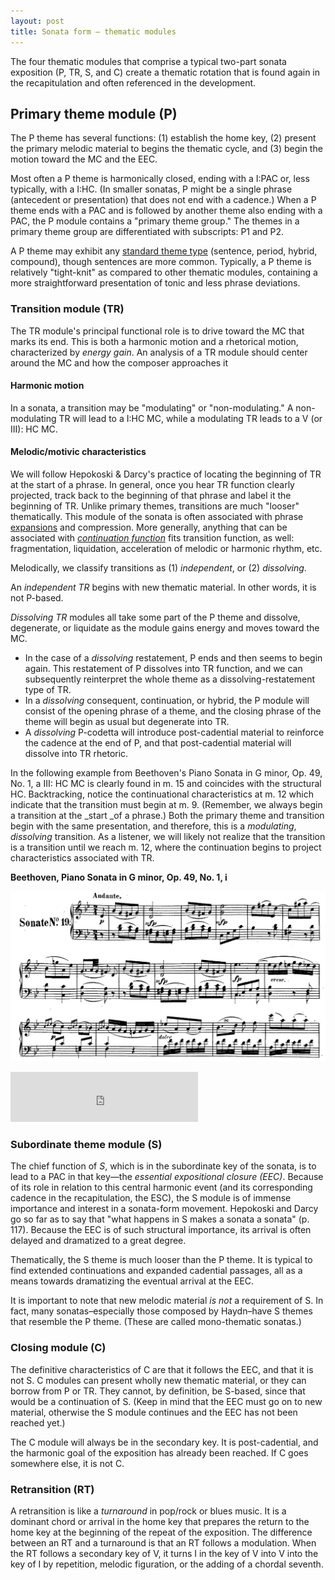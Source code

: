 ```yaml
---
layout: post
title: Sonata form – thematic modules
---
```


The four thematic modules that comprise a typical two-part sonata exposition (P, TR, S, and C) create a thematic rotation that is found again in the recapitulation and often referenced in the development.

## Primary theme module (P)

The P theme has several functions: (1) establish the home key, (2) present the primary melodic material to begins the thematic cycle, and (3) begin the motion toward the MC and the EEC.

Most often a P theme is harmonically closed, ending with a I:PAC or, less typically, with a I:HC. (In smaller sonatas, P might be a single phrase (antecedent or presentation) that does not end with a cadence.) When a P theme ends with a PAC and is followed by another theme also ending with a PAC, the P module contains a "primary theme group." The themes in a primary theme group are differentiated with subscripts: P1 and P2.

A P theme may exhibit any [standard theme type](classicalThemes.html) (sentence, period, hybrid, compound), though sentences are more common. Typically, a P theme is relatively "tight-knit" as compared to other thematic modules, containing a more straightforward presentation of tonic and less phrase deviations.

### Transition module (TR)

The TR module's principal functional role is to drive toward the MC that marks its end. This is both a harmonic motion and a rhetorical motion, characterized by _energy gain_. An analysis of a TR module should center around the MC and how the composer approaches it

#### Harmonic motion

In a sonata, a transition may be "modulating" or "non-modulating." A non-modulating TR will lead to a I:HC MC, while a modulating TR leads to a V (or III): HC MC.

#### Melodic/motivic characteristics

We will follow Hepokoski & Darcy's practice of locating the beginning of TR at the start of a phrase. In general, once you hear TR function clearly projected, track back to the beginning of that phrase and label it the beginning of TR. Unlike primary themes, transitions are much "looser" thematically. This module of the sonata is often associated with phrase [expansions](internalExpansions.html) and compression. More generally, anything that can be associated with [*continuation function*](sentence.html) fits transition function, as well: fragmentation, liquidation, acceleration of melodic or harmonic rhythm, etc.

Melodically, we classify transitions as (1) _independent_, or (2) _dissolving_.

An _independent TR_ begins with new thematic material. In other words, it is not P-based.

_Dissolving TR_ modules all take some part of the P theme and dissolve, degenerate, or liquidate as the module gains energy and moves toward the MC.

* In the case of a _dissolving_ restatement, P ends and then seems to begin again. This restatement of P dissolves into TR function, and we can subsequently reinterpret the whole theme as a dissolving-restatement type of TR.
* In a _dissolving_ consequent, continuation, or hybrid, the P module will consist of the opening phrase of a theme, and the closing phrase of the theme will begin as usual but degenerate into TR.
* A _dissolving_ P-codetta will introduce post-cadential material to reinforce the cadence at the end of P, and that post-cadential material will dissolve into TR rhetoric.

In the following example from Beethoven's Piano Sonata in G minor, Op. 49, No. 1, a III: HC MC is clearly found in m. 15 and coincides with the structural HC. Backtracking, notice the continuational characteristics at m. 12 which indicate that the transition must begin at m. 9. (Remember, we always begin a transition at the _start _of a phrase.) Both the primary theme and transition begin with the same presentation, and therefore, this is a _modulating_, _dissolving_ transition. As a listener, we will likely not realize that the transition is a transition until we reach m. 12, where the continuation begins to project characteristics associated with TR.


**Beethoven, Piano Sonata in G minor, Op. 49, No. 1, i**

[![](Graphics/form/TR.png)](Graphics/form/TR.png)

<iframe src="https://embed.spotify.com/?uri=spotify:track:5NSEaoEaSNdD3XQM54e0C6" width="300" height="80" frameborder="0" allowtransparency="true"></iframe>

### Subordinate theme module (S)

The chief function of _S_, which is in the subordinate key of the sonata, is to lead to a PAC in that key—the _essential expositional closure (EEC)_. Because of its role in relation to this central harmonic event (and its corresponding cadence in the recapitulation, the ESC), the S module is of immense importance and interest in a sonata-form movement. Hepokoski and Darcy go so far as to say that "what happens in S makes a sonata a sonata" (p. 117). Because the EEC is of such structural importance, its arrival is often delayed and dramatized to a great degree.

Thematically, the S theme is much looser than the P theme. It is typical to find extended continuations and expanded cadential passages, all as a means towards dramatizing the eventual arrival at the EEC.

It is important to note that new melodic material _is not_ a requirement of S. In fact, many sonatas–especially those composed by Haydn–have S themes that resemble the P theme. (These are called mono-thematic sonatas.)

### Closing module (C)

The definitive characteristics of C are that it follows the EEC, and that it is not S. C modules can present wholly new thematic material, or they can borrow from P or TR. They cannot, by definition, be S-based, since that would be a continuation of S. (Keep in mind that the EEC must go on to new material, otherwise the S module continues and the EEC has not been reached yet.)

The C module will always be in the secondary key. It is post-cadential, and the harmonic goal of the exposition has already been reached. If C goes somewhere else, it is not C.

### Retransition (RT)

A retransition is like a _turnaround_ in pop/rock or blues music. It is a dominant chord or arrival in the home key that prepares the return to the home key at the beginning of the repeat of the exposition. The difference between an RT and a turnaround is that an RT follows a modulation. When the RT follows a secondary key of V, it turns I in the key of V into V into the key of I by repetition, melodic figuration, or the adding of a chordal seventh.
